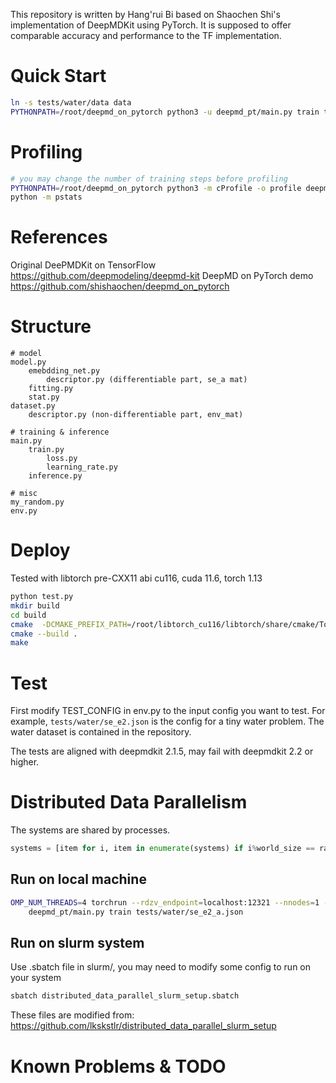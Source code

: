 This repository is written by Hang'rui Bi based on Shaochen Shi's implementation of DeepMDKit using PyTorch.
It is supposed to offer comparable accuracy and performance to the TF implementation.

# Quick Start

```bash
ln -s tests/water/data data
PYTHONPATH=/root/deepmd_on_pytorch python3 -u deepmd_pt/main.py train tests/water/se_e2_a.json 2>&1
```

# Profiling

```bash
# you may change the number of training steps before profiling
PYTHONPATH=/root/deepmd_on_pytorch python3 -m cProfile -o profile deepmd_pt/main.py train tests/water/se_e2_a.json 2>&1
python -m pstats
```

# References

Original DeePMDKit on TensorFlow https://github.com/deepmodeling/deepmd-kit
DeepMD on PyTorch demo https://github.com/shishaochen/deepmd_on_pytorch

# Structure

```
# model
model.py
    emebdding_net.py
        descriptor.py (differentiable part, se_a mat)
    fitting.py
    stat.py
dataset.py
    descriptor.py (non-differentiable part, env_mat)

# training & inference
main.py
    train.py
        loss.py
        learning_rate.py
    inference.py

# misc
my_random.py
env.py
```

# Deploy
Tested with libtorch pre-CXX11 abi cu116, cuda 11.6, torch 1.13

```bash
python test.py
mkdir build
cd build
cmake  -DCMAKE_PREFIX_PATH=/root/libtorch_cu116/libtorch/share/cmake/Torch -DCMAKE_CUDA_COMPILER=/usr/local/cuda/bin/nvcc  ..
cmake --build .
make
```

# Test
First modify TEST_CONFIG in env.py to the input config you want to test. For example, `tests/water/se_e2.json` is the config for a tiny water problem. The water dataset is contained in the repository.

The tests are aligned with deepmdkit 2.1.5, may fail with deepmdkit 2.2 or higher.

# Distributed Data Parallelism
The systems are shared by processes.

``` python
systems = [item for i, item in enumerate(systems) if i%world_size == rank]
```

## Run on local machine

```bash
OMP_NUM_THREADS=4 torchrun --rdzv_endpoint=localhost:12321 --nnodes=1 --nproc_per_node=2 \
    deepmd_pt/main.py train tests/water/se_e2_a.json
```

## Run on slurm system
Use .sbatch file in slurm/, you may need to modify some config to run on your system

```bash
sbatch distributed_data_parallel_slurm_setup.sbatch
```

These files are modified from: https://github.com/lkskstlr/distributed_data_parallel_slurm_setup

# Known Problems & TODO